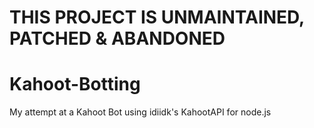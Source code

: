 # THIS PROJECT IS UNMAINTAINED, PATCHED & ABANDONED
# Kahoot-Botting
 My attempt at a Kahoot Bot using idiidk's KahootAPI for node.js
